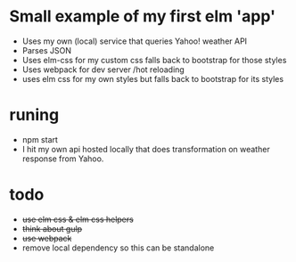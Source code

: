 Small example of my first elm 'app'
===================================

* Uses my own (local) service that queries Yahoo! weather API
* Parses JSON
* Uses elm-css for my custom css falls back to bootstrap for those styles
* Uses webpack for dev server /hot reloading
* uses elm css for my own styles but falls back to bootstrap for its styles


runing
======
* npm start
* I hit my own api hosted locally that does transformation on weather response from Yahoo.


todo
====
* ~~use elm css & elm css helpers~~
* ~~think about gulp~~
* ~~use webpack~~
* remove local dependency so this can be standalone
